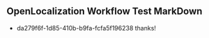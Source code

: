 ## OpenLocalization Workflow Test MarkDown
* da279f6f-1d85-410b-b9fa-fcfa5f196238 thanks!

<!--HONumber=Aug16_HO4-->


